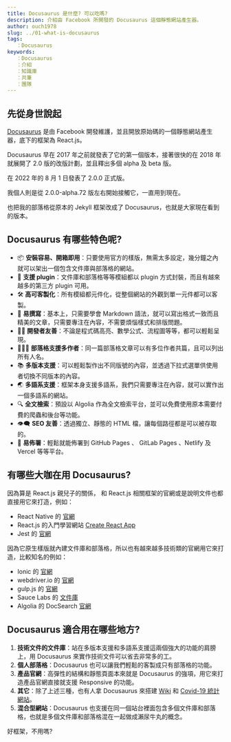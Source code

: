 ```yaml
---
title: Docusaurus 是什麼? 可以吃嗎?
description: 介紹由 Facebook 所開發的 Docusaurus 這個靜態網站產生器。
author: ouch1978
slug: ../01-what-is-docusaurus
tags: 
   ：Docusaurus
keywords: 
   ：Docusaurus
   ：介紹
   ：知識庫
   ：共筆
   ：團隊
---
```


## 先從身世說起

[Docusaurus](https://www.docusaurus.io/) 是由 Facebook 開發維護，並且開放原始碼的一個靜態網站產生器，底下的框架為 React.js。

Docusaurus 早在 2017 年之前就發表了它的第一個版本，接著很快的在 2018 年就展開了 2.0 版的改版計劃，並且釋出多個 alpha 及 beta 版。

在 2022 年的 8 月 1 日發表了 2.0.0 正式版。

我個人則是從 2.0.0-alpha.72 版左右開始接觸它，一直用到現在。

也把我的部落格從原本的 Jekyll 框架改成了 Docusaurus，也就是大家現在看到的版本。

## Docusaurus 有哪些特色呢?

* 📦 **安裝容易、開箱即用**：只要使用官方的樣版，無需太多設定，幾分鐘之內就可以架出一個包含文件庫與部落格的網站。
* 🧩 **支援 plugin**：文件庫和部落格等等模組都以 plugin 方式封裝，而且有越來越多的第三方 plugin 可用。
* 🛠 **高可客製化**：所有模組都元件化，從整個網站的外觀到單一元件都可以客製。
* 📝 **易撰寫**：基本上，只需要學會 Markdown 語法，就可以寫出格式一致而且精美的文章，只需要專注在內容，不需要煩惱樣式和排版問題。
* 🧑‍💻 **開發者友善**：不論是程式碼高亮、數學公式、流程圖等等，都可以輕鬆呈現。
* 🧑‍🤝‍🧑 **部落格支援多作者**：同一篇部落格文章可以有多位作者共篇，且可以列出所有人名。
* 📚 **多版本支援**：可以輕鬆製作出不同版號的內容，並透過下拉式選單供使用者切換不同版本的內容。
* 🌏 **多語系支援**：框架本身支援多語系，我們只需要專注在內容，就可以實作出一個多語系的網站。
* 🔍 **全文檢索**：預設以 Algolia 作為全文檢索平台，並可以免費使用原本需要付費的爬蟲和後台等功能。
* 👁️‍🗨️ **SEO 友善**：透過獨立、靜態的 HTML 檔，讓每個路徑都是可以被存取的。
* 🚀 **易佈署**：輕鬆就能佈署到 GitHub Pages 、 GitLab Pages 、Netlify 及 Vercel 等等平台。

## 有哪些大咖在用 Docusaurus?

因為算是 React.js 親兒子的關係， 和 React.js 相關框架的官網或是說明文件也都直接用它來打造，例如：

* React Native 的 [官網](https://reactnative.dev/)
* React.js 的入門學習網站 [Create React App](https://create-react-app.dev/)
* Jest 的 [官網](https://jestjs.io/)

因為它原生樣版就內建文件庫和部落格，所以也有越來越多技術類的官網用它來打造，比較知名的例如：

* Ionic 的 [官網](https://ionicframework.com/docs/)
* webdriver.io 的 [官網](https://webdriver.io/)
* gulp.js 的 [官網](https://gulpjs.com/)
* Sauce Labs 的 [文件庫](https://docs.saucelabs.com/)
* Algolia 的 DocSearch [官網](https://docsearch.algolia.com/)

## Docusaurus 適合用在哪些地方?

1. **技術文件的文件庫**：站在多版本支援和多語系支援這兩個強大的功能的肩膀上，用 Docusaurus 來實作技術文件可以省去非常多的工。
2. **個人部落格**：Docusaurus 也可以讓我們輕鬆的客製成只有部落格的功能。
3. **產品官網**：高彈性的結構和靜態頁面本來就是 Docusaurus 的強項，用它來打造產品官網直接就支援 Responsive 的功能。
4. **其它**：除了上述三種，也有人拿 Docusaurus 來搭建 [Wiki](https://wiki.iota.org/) 和 [Covid-19 統計網站](https://covid-fr.misterfishup.com/)。
5. **混合型網站**：Docusaurus 也支援在同一個站台裡面包含多個文件庫和部落格，也就是多個文件庫和部落格混在一起做成瀨尿牛丸的概念。

好框架，不用嗎?
